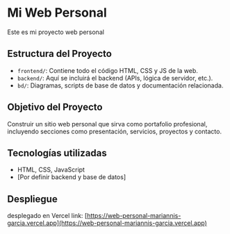 # Mi Web Personal

Este es mi proyecto web personal 

## Estructura del Proyecto

- `frontend/`: Contiene todo el código HTML, CSS y JS de la web.
- `backend/`: Aquí se incluirá el backend (APIs, lógica de servidor, etc.).
- `bd/`: Diagramas, scripts de base de datos y documentación relacionada.

## Objetivo del Proyecto

Construir un sitio web personal que sirva como portafolio profesional, incluyendo secciones como presentación, servicios, proyectos y contacto.

## Tecnologías utilizadas

- HTML, CSS, JavaScript
- [Por definir backend y base de datos]

## Despliegue 

desplegado en Vercel link: [https://web-personal-mariannis-garcia.vercel.app](https://web-personal-mariannis-garcia.vercel.app) 
